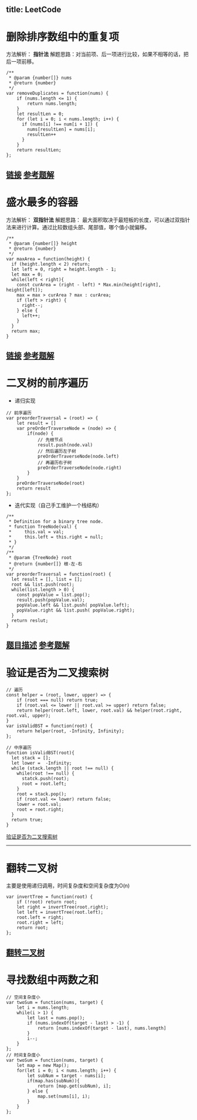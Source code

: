title: LeetCode
---
# 删除排序数组中的重复项
方法解析： **指针法**
解题思路：对当前项、后一项进行比较，如果不相等的话，把后一项前移。
```
/**
 * @param {number[]} nums
 * @return {number}
 */
var removeDuplicates = function(nums) {
    if (nums.length <= 1) {
        return nums.length;
    }
    let resultLen = 0;
    for (let i = 0; i < nums.length; i++) {
      if (nums[i] !== num[i + 1]) {
        nums[resultLen] = nums[i];
        resultLen++
      }
    }
    return resultLen;
};
```
[链接](https://leetcode-cn.com/problems/remove-duplicates-from-sorted-array/)
[参考题解](https://leetcode-cn.com/problems/remove-duplicates-from-sorted-array/solution/26-shan-chu-pai-xu-shu-zu-zhong-de-zhong-fu-xian-6/)
---
# 盛水最多的容器
方法解析： **双指针法**
解题思路： 最大面积取决于最短板的长度，可以通过双指针法来进行计算。通过比较数组头部、尾部值，哪个值小就偏移。
```
/**
 * @param {number[]} height
 * @return {number}
 */
var maxArea = function(height) {
  if (height.length < 2) return;
  let left = 0, right = height.length - 1;
  let max = 0;
  while(left < right){
    const curArea = (right - left) * Max.min(height[right], height[left]);
    max = max > curArea ? max : curArea;
    if (left > right) {
      right--;
    } else {
      left++;
    }
  }
  return max;
}
```
[链接](https://leetcode-cn.com/problems/container-with-most-water/)
[参考题解](https://leetcode-cn.com/problems/container-with-most-water/solution/)
---
# 二叉树的前序遍历
* 递归实现
```
// 前序遍历
var preorderTraversal = (root) => {
    let result = []
    var preOrderTraverseNode = (node) => {
        if(node) {
            // 先根节点
            result.push(node.val)
            // 然后遍历左子树
            preOrderTraverseNode(node.left)
            // 再遍历右子树
            preOrderTraverseNode(node.right)
        }
    }
    preOrderTraverseNode(root)
    return result
};
```
* 迭代实现（自己手工维护一个栈结构）
```
/**
 * Definition for a binary tree node.
 * function TreeNode(val) {
 *     this.val = val;
 *     this.left = this.right = null;
 * }
 */
/**
 * @param {TreeNode} root
 * @return {number[]} 根-左-右
 */
var preorderTraversal = function(root) {
  let result = [], list = [];
  root && list.push(root);
  while(list.length > 0) {
    const popValue = list.pop();
    result.push(popValue.val);
    popValue.left && list.push( popValue.left);
    popValue.right && list.push( popValue.right);
  }
  return reslut;
}
```
[题目描述](https://leetcode-cn.com/problems/binary-tree-preorder-traversal/)
[参考题解](https://leetcode-cn.com/problems/binary-tree-preorder-traversal/solution/er-cha-shu-de-qian-xu-bian-li-by-leetcode/)
---
# 验证是否为二叉搜索树
```
// 遍历
const helper = (root, lower, upper) => {
    if (root === null) return true;
    if (root.val <= lower || root.val >= upper) return false;
    return helper(root.left, lower, root.val) && helper(root.right, root.val, upper);
}
var isValidBST = function(root) {
    return helper(root, -Infinity, Infinity);
};

```
```
// 中序遍历
function isValidBST(root){
  let stack = [];
  let lower =  -Infinity;
  while (stack.length || root !== null) {
    while(root !== null) {
      statck.push(root);
      root = root.left;
    }
    root = stack.pop();
    if (root.val <= lower) return false;
    lower = root.val;
    root = root.right;
  }
  return true;
}
```
[验证是否为二叉搜索树]('https://leetcode-cn.com/problems/validate-binary-search-tree/')

---
# 翻转二叉树  
主要是使用递归调用，时间复杂度和空间复杂度为O(n)
```
var invertTree = function(root) {
    if (!root) return root;
    let right = invertTree(root.right);
    let left = invertTree(root.left);
    root.left = right;
    root.right = left;
    return root;
};
```
[翻转二叉树]('https://leetcode-cn.com/problems/invert-binary-tree/')
---
# 寻找数组中两数之和
```
// 空间复杂度小
var twoSum = function(nums, target) {
    let i = nums.length;
    while(i > 1) {
        let last = nums.pop();
        if (nums.indexOf(target - last) > -1) {
            return [nums.indexOf(target - last), nums.length]
        }
        i--;
    }
};
// 时间复杂度小
var twoSum = function(nums, target) {
    let map = new Map();
    for(let i = 0; i < nums.length; i++) {
        let subNum = target - nums[i];
        if(map.has(subNum)){
            return [map.get(subNum), i];
        } else {
            map.set(nums[i], i);
        }
    }
};
```